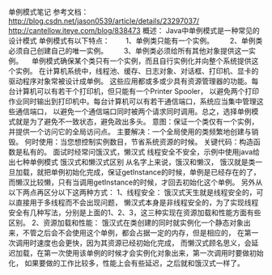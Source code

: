 单例模式笔记
参考文档：
    http://blog.csdn.net/jason0539/article/details/23297037/
    http://cantellow.iteye.com/blog/838473
概述：
  Java中单例模式是一种常见的设计模式
  单例模式有以下特点：
  　　1、单例类只能有一个实例。
  　　2、单例类必须自己创建自己的唯一实例。
  　　3、单例类必须给所有其他对象提供这一实例。
  　单例模式确保某个类只有一个实例，而且自行实例化并向整个系统提供这个实例。
  在计算机系统中，线程池、缓存、日志对象、对话框、打印机、显卡的驱动程序对象常被设计成单例。
  这些应用都或多或少具有资源管理器的功能。每台计算机可以有若干个打印机，但只能有一个Printer Spooler，
  以避免两个打印作业同时输出到打印机中。每台计算机可以有若干通信端口，系统应当集中管理这些通信端口，
  以避免一个通信端口同时被两个请求同时调用。总之，选择单例模式就是为了避免不一致状态，避免政出多头。
  意图：保证一个类仅有一个实例，并提供一个访问它的全局访问点。
  主要解决：一个全局使用的类频繁地创建与销毁。
  何时使用：当您想控制实例数目，节省系统资源的时候。
  关键代码：构造函数是私有的。
  面试时经常问饿汉式，懒汉式 线程安全不安全，示例中使用java给出七种单例模式
 饿汉式和懒汉式区别
    从名字上来说，饿汉和懒汉，
    饿汉就是类一旦加载，就把单例初始化完成，保证getInstance的时候，单例是已经存在的了，
    而懒汉比较懒，只有当调用getInstance的时候，才回去初始化这个单例。
  另外从以下两点再区分以下这两种方式：
 1、线程安全：
    饿汉式天生就是线程安全的，可以直接用于多线程而不会出现问题，
    懒汉式本身是非线程安全的，为了实现线程安全有几种写法，分别是上面的1、2、3，这三种实现在资源加载和性能方面有些区别。
 2、资源加载和性能：
    饿汉式在类创建的同时就实例化一个静态对象出来，不管之后会不会使用这个单例，都会占据一定的内存，但是相应的，
    在第一次调用时速度也会更快，因为其资源已经初始化完成，
    而懒汉式顾名思义，会延迟加载，在第一次使用该单例的时候才会实例化对象出来，第一次调用时要做初始化，
    如果要做的工作比较多，性能上会有些延迟，之后就和饿汉式一样了。